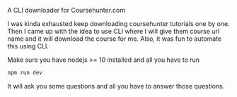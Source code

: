 A CLI downloader for Coursehunter.com

I was kinda exhausted keep downloading coursehunter tutorials one by one. Then I came up with the idea to use CLI where I will give them course url name and it will download the course for me. Also, it was fun to automate this using CLI.

Make sure you have nodejs >= 10 installed and all you have to run

```bash
npm run dev
```

It will ask you some questions and all you have to answer those questions.
